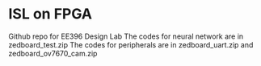 # ISL on FPGA
Github repo for EE396 Design Lab
The codes for neural network are in zedboard_test.zip
The codes for peripherals are in zedboard_uart.zip and zedboard_ov7670_cam.zip

